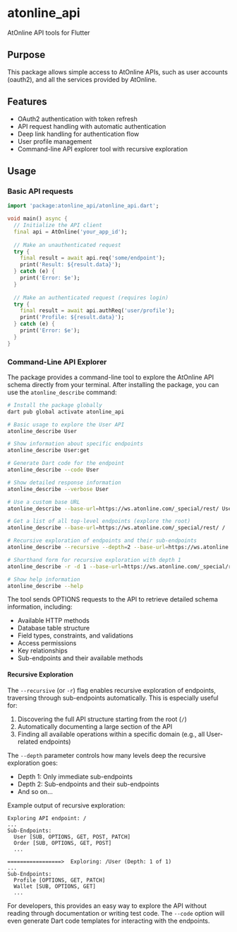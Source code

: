 # atonline_api

AtOnline API tools for Flutter

## Purpose

This package allows simple access to AtOnline APIs, such as
user accounts (oauth2), and all the services provided by AtOnline.

## Features

- OAuth2 authentication with token refresh
- API request handling with automatic authentication
- Deep link handling for authentication flow
- User profile management
- Command-line API explorer tool with recursive exploration

## Usage

### Basic API requests

```dart
import 'package:atonline_api/atonline_api.dart';

void main() async {
  // Initialize the API client
  final api = AtOnline('your_app_id');
  
  // Make an unauthenticated request
  try {
    final result = await api.req('some/endpoint');
    print('Result: ${result.data}');
  } catch (e) {
    print('Error: $e');
  }
  
  // Make an authenticated request (requires login)
  try {
    final result = await api.authReq('user/profile');
    print('Profile: ${result.data}');
  } catch (e) {
    print('Error: $e');
  }
}
```

### Command-Line API Explorer

The package provides a command-line tool to explore the AtOnline API schema directly from your terminal. After installing the package, you can use the `atonline_describe` command:

```bash
# Install the package globally
dart pub global activate atonline_api

# Basic usage to explore the User API
atonline_describe User

# Show information about specific endpoints
atonline_describe User:get

# Generate Dart code for the endpoint
atonline_describe --code User

# Show detailed response information
atonline_describe --verbose User

# Use a custom base URL
atonline_describe --base-url=https://ws.atonline.com/_special/rest/ User

# Get a list of all top-level endpoints (explore the root)
atonline_describe --base-url=https://ws.atonline.com/_special/rest/ /

# Recursive exploration of endpoints and their sub-endpoints
atonline_describe --recursive --depth=2 --base-url=https://ws.atonline.com/_special/rest/ User

# Shorthand form for recursive exploration with depth 1
atonline_describe -r -d 1 --base-url=https://ws.atonline.com/_special/rest/ /

# Show help information
atonline_describe --help
```

The tool sends OPTIONS requests to the API to retrieve detailed schema information, including:
- Available HTTP methods
- Database table structure
- Field types, constraints, and validations
- Access permissions
- Key relationships
- Sub-endpoints and their available methods

#### Recursive Exploration

The `--recursive` (or `-r`) flag enables recursive exploration of endpoints, traversing through sub-endpoints automatically. This is especially useful for:

1. Discovering the full API structure starting from the root (`/`)
2. Automatically documenting a large section of the API
3. Finding all available operations within a specific domain (e.g., all User-related endpoints)

The `--depth` parameter controls how many levels deep the recursive exploration goes:
- Depth 1: Only immediate sub-endpoints
- Depth 2: Sub-endpoints and their sub-endpoints
- And so on...

Example output of recursive exploration:
```
Exploring API endpoint: /
...
Sub-Endpoints:
  User [SUB, OPTIONS, GET, POST, PATCH]
  Order [SUB, OPTIONS, GET, POST]
  ...

=================>  Exploring: /User (Depth: 1 of 1)
...
Sub-Endpoints:
  Profile [OPTIONS, GET, PATCH]
  Wallet [SUB, OPTIONS, GET]
  ...
```

For developers, this provides an easy way to explore the API without reading through documentation or writing test code. The `--code` option will even generate Dart code templates for interacting with the endpoints.
